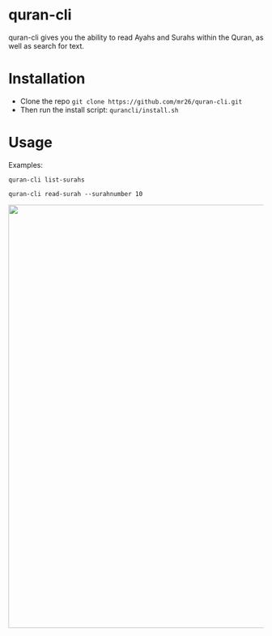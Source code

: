 # quran-cli
quran-cli gives you the ability to read Ayahs and Surahs within the Quran, as well as search for text.

# Installation
- Clone the repo ```git clone https://github.com/mr26/quran-cli.git```
- Then run the install script: ```qurancli/install.sh```

# Usage

Examples:

```quran-cli list-surahs```


```quran-cli read-surah --surahnumber 10```


<a href="https://asciinema.org/a/Uqurh5QumhLHFBQxlIN5KgjWo"><img src="https://asciinema.org/a/14.png" width="836"/></a>

